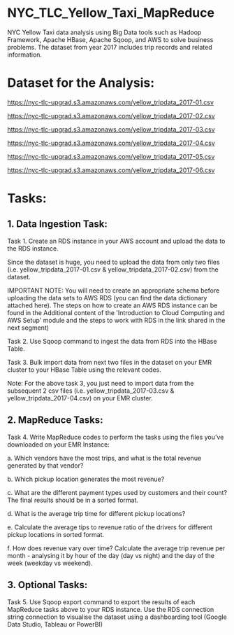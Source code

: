 # NYC_TLC_Yellow_Taxi_MapReduce
NYC Yellow Taxi data analysis using Big Data tools such as Hadoop Framework, Apache HBase, Apache Sqoop, and AWS to solve business problems. The dataset from year 2017 includes trip records and related information.

# Dataset for the Analysis:
https://nyc-tlc-upgrad.s3.amazonaws.com/yellow_tripdata_2017-01.csv

https://nyc-tlc-upgrad.s3.amazonaws.com/yellow_tripdata_2017-02.csv

https://nyc-tlc-upgrad.s3.amazonaws.com/yellow_tripdata_2017-03.csv

https://nyc-tlc-upgrad.s3.amazonaws.com/yellow_tripdata_2017-04.csv

https://nyc-tlc-upgrad.s3.amazonaws.com/yellow_tripdata_2017-05.csv

https://nyc-tlc-upgrad.s3.amazonaws.com/yellow_tripdata_2017-06.csv


# Tasks:

## 1. Data Ingestion Task:
Task 1. Create an RDS instance in your AWS account and upload the data to the RDS instance.

Since the dataset is huge, you need to upload the data from only two files (i.e. yellow_tripdata_2017-01.csv & yellow_tripdata_2017-02.csv) from the dataset.

IMPORTANT NOTE: You will need to create an appropriate schema before uploading the data sets to AWS RDS (you can find the data dictionary attached here). The steps on how to create an AWS RDS instance can be found in the Additional content of the 'Introduction to Cloud Computing and AWS Setup' module and the steps to work with RDS in the link shared in the next segment)

Task 2. Use Sqoop command to ingest the data from RDS into the HBase Table.

Task 3. Bulk import data from next two files in the dataset on your EMR cluster to your HBase Table using the relevant codes.

Note: For the above task 3, you just need to import data from the subsequent 2 csv files (i.e. yellow_tripdata_2017-03.csv & yellow_tripdata_2017-04.csv) on your EMR cluster.

## 2. MapReduce Tasks:
Task 4. Write MapReduce codes to perform the tasks using the files you’ve downloaded on your EMR Instance:

a. Which vendors have the most trips, and what is the total revenue generated by that vendor?

b. Which pickup location generates the most revenue?

c. What are the different payment types used by customers and their count? The final results should be in a sorted format.

d. What is the average trip time for different pickup locations?

e. Calculate the average tips to revenue ratio of the drivers for different pickup locations in sorted format.

f. How does revenue vary over time? Calculate the average trip revenue per month - analysing it by hour of the day (day vs night) and the day of the week (weekday vs weekend).

## 3. Optional Tasks:
Task 5. Use Sqoop export command to export the results of each MapReduce tasks above to your RDS instance. Use the RDS connection string connection to visualise the dataset using a dashboarding tool (Google Data Studio, Tableau or PowerBI)
